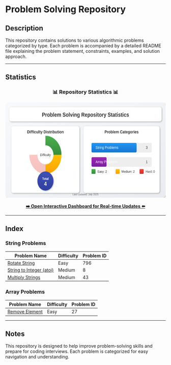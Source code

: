 # Problem Solving Repository

## Description
This repository contains solutions to various algorithmic problems categorized by type. Each problem is accompanied by a detailed README file explaining the problem statement, constraints, examples, and solution approach.

---

## Statistics

<div align="center">
  <h3>📊 Repository Statistics 📊</h3>
  <img src="./statistics_graph.svg" alt="Repository Statistics" width="600" height="300">
  <p><a href="./statistics_dashboard.html"><b>➡️ Open Interactive Dashboard for Real-time Updates ⬅️</b></a></p>
</div>

---

## Index

### String Problems
| Problem Name                | Difficulty | Problem ID |
|-----------------------------|------------|------------|
| [Rotate String](./String/Rotate%20String/README.md) | Easy       | 796        |
| [String to Integer (atoi)](./String%20to%20Integer%20(atoi)/README.md) | Medium     | 8          |
| [Multiply Strings](./Multiply%20Strings/README.md) | Medium     | 43         |

### Array Problems
| Problem Name                | Difficulty | Problem ID |
|-----------------------------|------------|------------|
| [Remove Element](./Remove%20Element.py) | Easy       | 27         |

---


## Notes
This repository is designed to help improve problem-solving skills and prepare for coding interviews. Each problem is categorized for easy navigation and understanding.